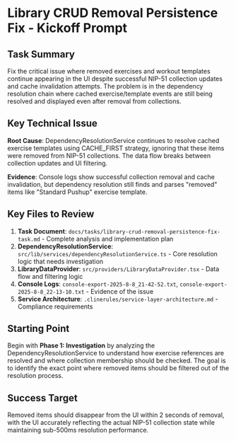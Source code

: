 # Library CRUD Removal Persistence Fix - Kickoff Prompt

## Task Summary
Fix the critical issue where removed exercises and workout templates continue appearing in the UI despite successful NIP-51 collection updates and cache invalidation attempts. The problem is in the dependency resolution chain where cached exercise/template events are still being resolved and displayed even after removal from collections.

## Key Technical Issue
**Root Cause**: DependencyResolutionService continues to resolve cached exercise templates using CACHE_FIRST strategy, ignoring that these items were removed from NIP-51 collections. The data flow breaks between collection updates and UI filtering.

**Evidence**: Console logs show successful collection removal and cache invalidation, but dependency resolution still finds and parses "removed" items like "Standard Pushup" exercise template.

## Key Files to Review
1. **Task Document**: `docs/tasks/library-crud-removal-persistence-fix-task.md` - Complete analysis and implementation plan
2. **DependencyResolutionService**: `src/lib/services/dependencyResolutionService.ts` - Core resolution logic that needs investigation
3. **LibraryDataProvider**: `src/providers/LibraryDataProvider.tsx` - Data flow and filtering logic
4. **Console Logs**: `console-export-2025-8-8_21-42-52.txt`, `console-export-2025-8-8_22-13-10.txt` - Evidence of the issue
5. **Service Architecture**: `.clinerules/service-layer-architecture.md` - Compliance requirements

## Starting Point
Begin with **Phase 1: Investigation** by analyzing the DependencyResolutionService to understand how exercise references are resolved and where collection membership should be checked. The goal is to identify the exact point where removed items should be filtered out of the resolution process.

## Success Target
Removed items should disappear from the UI within 2 seconds of removal, with the UI accurately reflecting the actual NIP-51 collection state while maintaining sub-500ms resolution performance.
